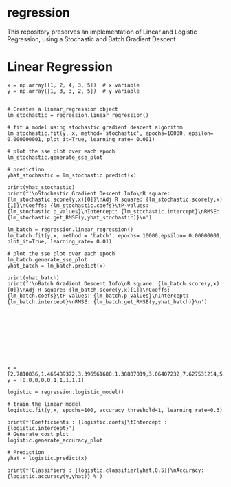 # regression
This repository preserves an implementation of Linear and Logistic Regression, using a Stochastic and Batch Gradient Descent

# Linear Regression
    x = np.array([1, 2, 4, 3, 5])  # x variable
    y = np.array([1, 3, 3, 2, 5])  # y variable


    # Creates a linear_regression object
    lm_stochastic = regression.linear_regression()
    
    # fit a model using stochastic gradient descent algorithm
    lm_stochastic.fit(y, x, method='stochastic', epochs=10000, epsilon= 0.000000001, plot_it=True, learning_rate= 0.001)
    
    # plot the sse plot over each epoch
    lm_stochastic.generate_sse_plot
    
    # prediction
    yhat_stochastic = lm_stochastic.predict(x)
    
    print(yhat_stochastic)
    print(f'\nStochastic Gradient Descent Info\nR square: {lm_stochastic.score(y,x)[0]}\nAdj R square: {lm_stochastic.score(y,x)                        [1]}\nCoeffs: {lm_stochastic.coefs}\tP-values: {lm_stochastic.p_values}\nIntercept: {lm_stochastic.intercept}\nRMSE:                    {lm_stochastic.get_RMSE(y,yhat_stochastic)}\n')

    lm_batch = regression.linear_regression()
    lm_batch.fit(y,x, method = 'batch', epochs= 10000,epsilon= 0.00000001, plot_it=True, learning_rate= 0.01)
    
    # plot the sse plot over each epoch
    lm_batch.generate_sse_plot
    yhat_batch = lm_batch.predict(x)
    
    print(yhat_batch)
    print(f'\nBatch Gradient Descent Info\nR square: {lm_batch.score(y,x)[0]}\nAdj R square: {lm_batch.score(y,x)[1]}\nCoeffs:                  {lm_batch.coefs}\tP-values: {lm_batch.p_values}\nIntercept: {lm_batch.intercept}\nRMSE: {lm_batch.get_RMSE(y,yhat_batch)}\n')










    x = [2.7810836,1.465489372,3.396561688,1.38807019,3.06407232,7.627531214,5.332441248,6.922596716,8.675418651,7.673756466]
    y = [0,0,0,0,0,1,1,1,1,1]

    logistic = regression.logistic_model()
    
    # train the linear model
    logistic.fit(y,x, epochs=100, accuracy_threshold=1, learning_rate=0.3)
    
    print(f'Coefficients : {logistic.coefs}\tIntercept : {logistic.intercept}')
    # Generate cost plot
    logistic.generate_accuracy_plot
    
    # Prediction
    yhat = logistic.predict(x)
    
    print(f'Classifiers : {logistic.classifier(yhat,0.5)}\nAccuracy: {logistic.accuracy(y,yhat)} %')
